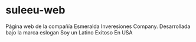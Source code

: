 # suleeu-web
Página web de la compañía Esmeralda Inveresiones Company. Desarrollada bajo la marca eslogan Soy un Latino Exitoso En USA
